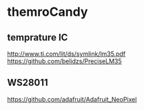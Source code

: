 
# themroCandy

## temprature IC
http://www.ti.com/lit/ds/symlink/lm35.pdf  
https://github.com/belidzs/PreciseLM35

## WS28011
https://github.com/adafruit/Adafruit_NeoPixel  



